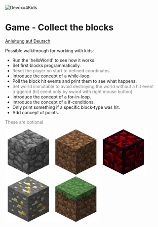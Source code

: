 ![Devoxx4Kids](http://www.devoxx4kids.de/wp-content/uploads/2015/07/cropped-header_hp.jpg)

# Game - Collect the blocks

[Anleitung auf Deutsch](games/collect-blocks/README_DE.md)

Possible walkthrough for working with kids:

* Run the 'helloWorld' to see how it works.
* Set first blocks programmatically.
* <span style="color:gray;">Reset the player on start to defined coordinates.</span>
* Introduce the concept of a while-loop.
* Poll the block hit events and print them to see what happens.
* <span style="color:gray;">Set world immutable to avoid destroying the world without a hit event triggered
(hit event only by sword with right mouse button)</span>
* Introduce the concept of a for-in-loop.
* Introduce the concept of a if-conditions.
* Only print something if a specific block-type was hit.
* Add concept of points.

<span style="color:gray;">These are optional</span>

![Cobblestone](presentation/img/blocks/Cobblestone.png)
![Dirt](presentation/img/blocks/Dirt.png)
![Glowing_Obsidian](presentation/img/blocks/Glowing_Obsidian.png)
![Gold_Ore](presentation/img/blocks/Gold_Ore.png)
![Grass](presentation/img/blocks/Grass.png)